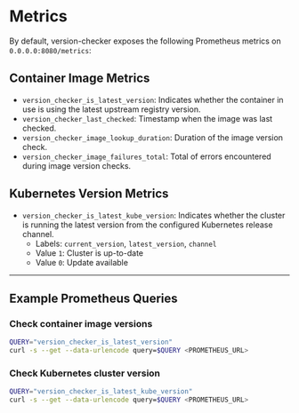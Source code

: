 # Metrics

By default, version-checker exposes the following Prometheus metrics on `0.0.0.0:8080/metrics`:

## Container Image Metrics

- `version_checker_is_latest_version`: Indicates whether the container in use is using the latest upstream registry version.
- `version_checker_last_checked`: Timestamp when the image was last checked.
- `version_checker_image_lookup_duration`: Duration of the image version check.
- `version_checker_image_failures_total`: Total of errors encountered during image version checks.

## Kubernetes Version Metrics

- `version_checker_is_latest_kube_version`: Indicates whether the cluster is running the latest version from the configured Kubernetes release channel.
  - Labels: `current_version`, `latest_version`, `channel`
  - Value `1`: Cluster is up-to-date
  - Value `0`: Update available

---

## Example Prometheus Queries

### Check container image versions
```sh
QUERY="version_checker_is_latest_version"
curl -s --get --data-urlencode query=$QUERY <PROMETHEUS_URL>
```

### Check Kubernetes cluster version
```sh
QUERY="version_checker_is_latest_kube_version"
curl -s --get --data-urlencode query=$QUERY <PROMETHEUS_URL>
```
